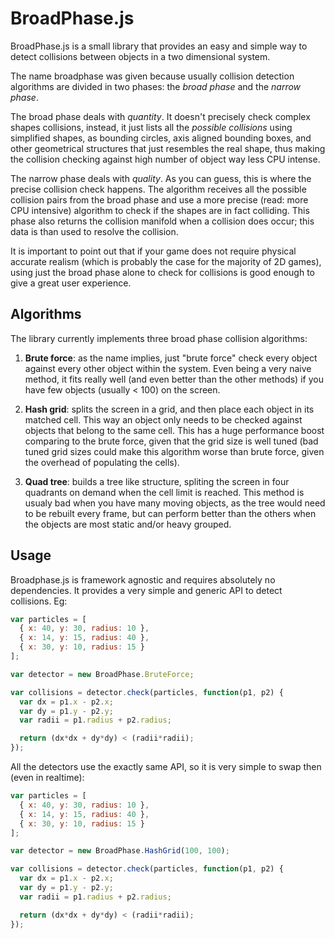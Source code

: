 # BroadPhase.js

BroadPhase.js is a small library that provides an easy and simple way to detect collisions between objects in a two dimensional system.

The name broadphase was given because usually collision detection algorithms are divided in two phases: the _broad phase_ and the _narrow phase_.

The broad phase deals with _quantity_. It doesn't precisely check complex shapes collisions, instead, it just lists all the _possible collisions_ using simplified shapes, as bounding circles, axis aligned bounding boxes, and other geometrical structures that just resembles the real shape, thus making the collision checking against high number of object way less CPU intense.

The narrow phase deals with _quality_. As you can guess, this is where the precise collision check happens. The algorithm receives all the possible collision pairs from the broad phase and use a more precise (read: more CPU intensive) algorithm to check if the shapes are in fact colliding. This phase also returns the collision manifold when a collision does occur; this data is than used to resolve the collision.

It is important to point out that if your game does not require physical accurate realism (which is probably the case for the majority of 2D games), using just the broad phase alone to check for collisions is good enough to give a great user experience.

## Algorithms

The library currently implements three broad phase collision algorithms:

1. **Brute force**: as the name implies, just "brute force" check every object against every other object within the system. Even being a very naive method, it fits really well (and even better than the other methods) if you have few objects (usually < 100) on the screen.

2. **Hash grid**: splits the screen in a grid, and then place each object in its matched cell. This way an object only needs to be checked against objects that belong to the same cell. This has a huge performance boost comparing to the brute force, given that the grid size is well tuned (bad tuned grid sizes could make this algorithm worse than brute force, given the overhead of populating the cells).

3. **Quad tree**: builds a tree like structure, spliting the screen in four quadrants on demand when the cell limit is reached. This method is usualy bad when you have many moving objects, as the tree would need to be rebuilt every frame, but can perform better than the others when the objects are most static and/or heavy grouped.

## Usage

Broadphase.js is framework agnostic and requires absolutely no dependencies. It provides a very simple and generic API to detect collisions. Eg:

```javascript
var particles = [
  { x: 40, y: 30, radius: 10 },
  { x: 14, y: 15, radius: 40 },
  { x: 30, y: 10, radius: 15 }
];

var detector = new BroadPhase.BruteForce;

var collisions = detector.check(particles, function(p1, p2) {
  var dx = p1.x - p2.x;
  var dy = p1.y - p2.y;
  var radii = p1.radius + p2.radius;

  return (dx*dx + dy*dy) < (radii*radii);
});
```

All the detectors use the exactly same API, so it is very simple to swap then (even in realtime):

```javascript
var particles = [
  { x: 40, y: 30, radius: 10 },
  { x: 14, y: 15, radius: 40 },
  { x: 30, y: 10, radius: 15 }
];

var detector = new BroadPhase.HashGrid(100, 100);

var collisions = detector.check(particles, function(p1, p2) {
  var dx = p1.x - p2.x;
  var dy = p1.y - p2.y;
  var radii = p1.radius + p2.radius;

  return (dx*dx + dy*dy) < (radii*radii);
});
```
